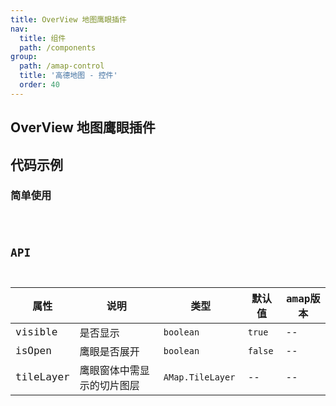 ```yaml
---
title: OverView 地图鹰眼插件
nav:
  title: 组件
  path: /components
group:
  path: /amap-control
  title: '高德地图 - 控件'
  order: 40
---
```


## OverView 地图鹰眼插件

## 代码示例

### 简单使用

<code src="./demo/demo-01.tsx" />

## API

| 属性 |说明|类型|默认值|amap版本|
|-----|----|----|----|----|
|visible| 是否显示 | `boolean` | `true` | -- |
|isOpen| 鹰眼是否展开 | `boolean` | `false` | -- |
|tileLayer| 鹰眼窗体中需显示的切片图层 | `AMap.TileLayer ` | -- | -- |
